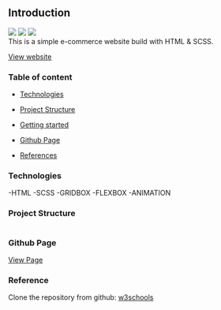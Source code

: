 ## Introduction

![](https://img.shields.io/badge/HTML5-E34F26?style=for-the-badge&logo=html5&logoColor=white)
![](https://img.shields.io/badge/CSS3-1572B6?style=for-the-badge&logo=css3&logoColor=white)
![](https://img.shields.io/badge/Sass-CC6699?style=for-the-badge&logo=sass&logoColor=white)
<br/>
This is a simple e-commerce website build with HTML & SCSS.

[View website](https://github.com/ganesh-poudel/fs17-week1)

### Table of content

- [Technologies](#technologies)
- [Project Structure](#project-strucutre)
- [Getting started](#getting-started)

- [Github Page](#github-page)
- [References](#refrence)

### <a name = "technologies"></a>Technologies

-HTML
-SCSS
-GRIDBOX
-FLEXBOX
-ANIMATION

### <a name = "project-strucutre"></a>Project Structure

```

```

### <a name = "github-page"></a>Github Page

[View Page](https://github.com/ganesh-poudel/fs17-week1)

### <a name = "refrence"></a>Reference

Clone the repository from github: [w3schools](https://sass-lang.com)
